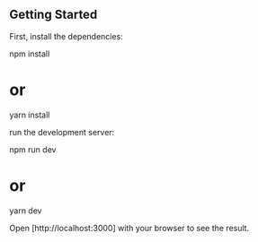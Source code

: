 ## Getting Started

First, install the dependencies:

npm install

# or

yarn install

run the development server:

npm run dev

# or

yarn dev

Open [http://localhost:3000] with your browser to see the result.

